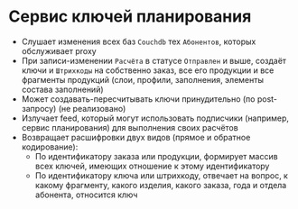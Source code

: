 # Сервис ключей планирования

- Слушает изменения всех баз `Couchdb` тех `Абонентов`, которых обслуживает proxy
- При записи-изменении `Расчёта` в статусе `Отправлен` и выше, создаёт ключи и `Штрихкоды` на собственно заказ, все его продукции и все фрагменты продукций (слои, профили, заполнения, элементы состава заполнений)
- Может создавать-пересчитывать ключи принудительно (по post-запросу) (не реализовано)
- Излучает feed, который могут использовать подписчики (например, сервис планирования) для выполнения своих расчётов
- Возвращает расшифровки двух видов (прямое и обратное кодирование):
  + По идентификатору заказа или продукции, формирует массив всех ключей, имеющих отношение к этому идентификатору
  + По идентификатору ключа или штрихкоду, отвечает на вопрос, к какому фрагменту, какого изделия, какого заказа, года и отдела абонента, относится ключ
